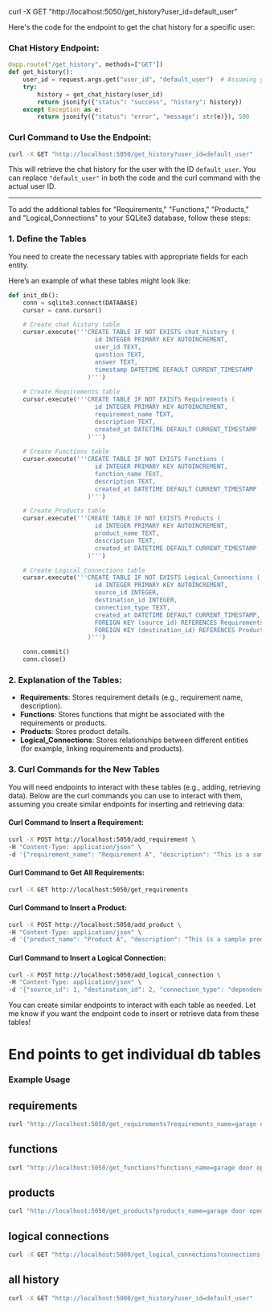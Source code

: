 curl -X GET "http://localhost:5050/get_history?user_id=default_user"


Here's the code for the endpoint to get the chat history for a specific user:

### Chat History Endpoint:

```python
@app.route("/get_history", methods=["GET"])
def get_history():
    user_id = request.args.get("user_id", "default_user")  # Assuming you are handling users
    try:
        history = get_chat_history(user_id)
        return jsonify({"status": "success", "history": history})
    except Exception as e:
        return jsonify({"status": "error", "message": str(e)}), 500
```

### Curl Command to Use the Endpoint:

```bash
curl -X GET "http://localhost:5050/get_history?user_id=default_user"
```

This will retrieve the chat history for the user with the ID `default_user`. You can replace `"default_user"` in both the code and the curl command with the actual user ID.


________________________________________________________________________________________________

To add the additional tables for "Requirements," "Functions," "Products," and "Logical_Connections" to your SQLite3 database, follow these steps:

### 1. **Define the Tables**

You need to create the necessary tables with appropriate fields for each entity.

Here’s an example of what these tables might look like:

```python
def init_db():
    conn = sqlite3.connect(DATABASE)
    cursor = conn.cursor()

    # Create chat history table
    cursor.execute('''CREATE TABLE IF NOT EXISTS chat_history (
                        id INTEGER PRIMARY KEY AUTOINCREMENT,
                        user_id TEXT,
                        question TEXT,
                        answer TEXT,
                        timestamp DATETIME DEFAULT CURRENT_TIMESTAMP
                      )''')
    
    # Create Requirements table
    cursor.execute('''CREATE TABLE IF NOT EXISTS Requirements (
                        id INTEGER PRIMARY KEY AUTOINCREMENT,
                        requirement_name TEXT,
                        description TEXT,
                        created_at DATETIME DEFAULT CURRENT_TIMESTAMP
                      )''')
    
    # Create Functions table
    cursor.execute('''CREATE TABLE IF NOT EXISTS Functions (
                        id INTEGER PRIMARY KEY AUTOINCREMENT,
                        function_name TEXT,
                        description TEXT,
                        created_at DATETIME DEFAULT CURRENT_TIMESTAMP
                      )''')

    # Create Products table
    cursor.execute('''CREATE TABLE IF NOT EXISTS Products (
                        id INTEGER PRIMARY KEY AUTOINCREMENT,
                        product_name TEXT,
                        description TEXT,
                        created_at DATETIME DEFAULT CURRENT_TIMESTAMP
                      )''')

    # Create Logical_Connections table
    cursor.execute('''CREATE TABLE IF NOT EXISTS Logical_Connections (
                        id INTEGER PRIMARY KEY AUTOINCREMENT,
                        source_id INTEGER,
                        destination_id INTEGER,
                        connection_type TEXT,
                        created_at DATETIME DEFAULT CURRENT_TIMESTAMP,
                        FOREIGN KEY (source_id) REFERENCES Requirements(id),
                        FOREIGN KEY (destination_id) REFERENCES Products(id)
                      )''')

    conn.commit()
    conn.close()
```

### 2. **Explanation of the Tables**:
- **Requirements**: Stores requirement details (e.g., requirement name, description).
- **Functions**: Stores functions that might be associated with the requirements or products.
- **Products**: Stores product details.
- **Logical_Connections**: Stores relationships between different entities (for example, linking requirements and products).

### 3. **Curl Commands for the New Tables**

You will need endpoints to interact with these tables (e.g., adding, retrieving data). Below are the curl commands you can use to interact with them, assuming you create similar endpoints for inserting and retrieving data:

#### Curl Command to Insert a Requirement:
```bash
curl -X POST http://localhost:5050/add_requirement \
-H "Content-Type: application/json" \
-d '{"requirement_name": "Requirement A", "description": "This is a sample requirement."}'
```

#### Curl Command to Get All Requirements:
```bash
curl -X GET http://localhost:5050/get_requirements
```

#### Curl Command to Insert a Product:
```bash
curl -X POST http://localhost:5050/add_product \
-H "Content-Type: application/json" \
-d '{"product_name": "Product A", "description": "This is a sample product."}'
```

#### Curl Command to Insert a Logical Connection:
```bash
curl -X POST http://localhost:5050/add_logical_connection \
-H "Content-Type: application/json" \
-d '{"source_id": 1, "destination_id": 2, "connection_type": "dependency"}'
```

You can create similar endpoints to interact with each table as needed. Let me know if you want the endpoint code to insert or retrieve data from these tables!




# End points to get individual db tables


### Example Usage

## requirements
```bash
curl "http://localhost:5050/get_requirements?requirements_name=garage door openers Requirements"
```

## functions
```bash
curl "http://localhost:5050/get_functions?functions_name=garage door openers Functions"
```

## products
```bash
curl "http://localhost:5050/get_products?products_name=garage door openers Prodcuts"
```

## logical connections
```bash
curl -X GET "http://localhost:5000/get_logical_connections?connections_name=garage door openers logical connections"
```
## all history
```bash
curl -X GET "http://localhost:5000/get_history?user_id=default_user"
```